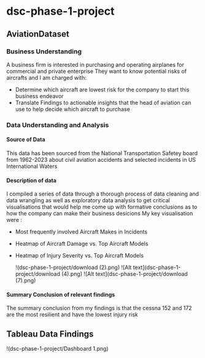 # dsc-phase-1-project
## AviationDataset
### Business Understanding
A business firm is interested in purchasing and operating airplanes for commercial and private enterprise
They want to know potential risks of aircrafts and I am charged with:

*  Determine which aircraft are lowest risk for the company to start this business endeavor
* Translate Findings to actionable insights that the head of aviation can use to help decide which aircraft to purchase

 ### Data Understanding and Analysis
 #### Source of Data
This data has been sourced from the National Transportation Safetey board from 1962-2023 about civil aviation accidents and selected incidents in US International Waters

#### Description of data 
I compiled a series of data through a thorough process of data cleaning and data wrangling as well as exploratory data analysis to get critical visualisations that would help me come up with formative conclusions as to how the company can make their business desicions
My key visualisation were :
* Most frequently involved Aircraft Makes in Incidents
* Heatmap of Aircraft Damage vs. Top Aircraft Models
* Heatmap of Injury Severity vs. Top Aircraft Models

  !(dsc-phase-1-project/download (2).png)
  ![Alt text](dsc-phase-1-project/download (4).png)
  ![Alt text](dsc-phase-1-project/download (7).png)

#### Summary Conclusion of relevant findings
The summary conclusion from my findings is that the cessna 152 and 172 are the most resilient and have the lowest injury risk

## Tableau Data Findings
!(dsc-phase-1-project/Dashboard 1.png)

  
